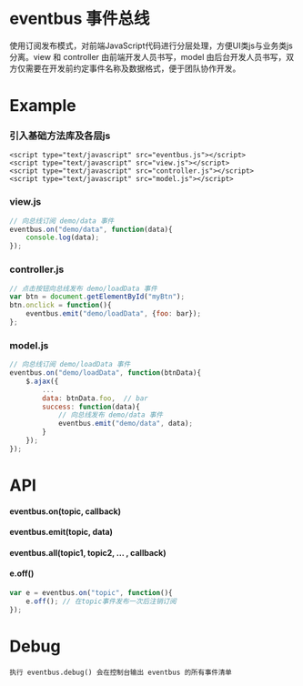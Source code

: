 # eventbus 事件总线

使用订阅发布模式，对前端JavaScript代码进行分层处理，方便UI类js与业务类js分离。view 和 controller 由前端开发人员书写，model 由后台开发人员书写，双方仅需要在开发前约定事件名称及数据格式，便于团队协作开发。


# Example

### 引入基础方法库及各层js

	<script type="text/javascript" src="eventbus.js"></script>
	<script type="text/javascript" src="view.js"></script>
	<script type="text/javascript" src="controller.js"></script>
	<script type="text/javascript" src="model.js"></script>


### view.js

```js
// 向总线订阅 demo/data 事件
eventbus.on("demo/data", function(data){
	console.log(data);
});
```

### controller.js

```js
// 点击按钮向总线发布 demo/loadData 事件
var btn = document.getElementById("myBtn");
btn.onclick = function(){
	eventbus.emit("demo/loadData", {foo: bar});
};
```

### model.js

```js	
// 向总线订阅 demo/loadData 事件
eventbus.on("demo/loadData", function(btnData){
	$.ajax({
		...
		data: btnData.foo,  // bar
		success: function(data){
			// 向总线发布 demo/data 事件
			eventbus.emit("demo/data", data);
		}
	});
});
```

# API

#### eventbus.on(topic, callback)


#### eventbus.emit(topic, data)


#### eventbus.all(topic1, topic2, ... , callback)


#### e.off()

```js
var e = eventbus.on("topic", function(){
	e.off(); // 在topic事件发布一次后注销订阅
});
```

# Debug

	执行 eventbus.debug() 会在控制台输出 eventbus 的所有事件清单